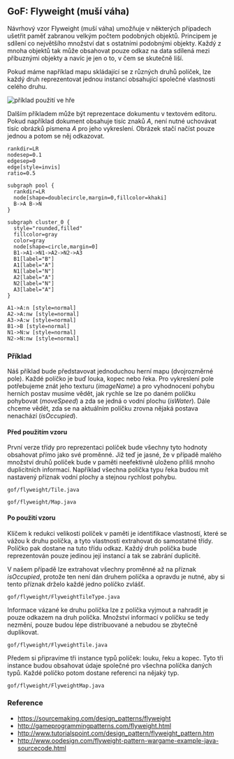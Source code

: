 ## GoF: Flyweight (muší váha)

Návrhový vzor Flyweight (muší váha) umožňuje v některých případech ušetřit paměť zabranou velkým počtem podobných objektů. Principem je sdílení co největšího množství dat s ostatními podobnými objekty. Každý z mnoha objektů tak může obsahovat pouze odkaz na data sdílená mezi příbuznými objekty a navíc je jen o to, v čem se skutečně liší.

Pokud máme například mapu skládající se z různých druhů políček, lze každý druh reprezentovat jednou instancí obsahující společné vlastnosti celého druhu.

![příklad použití ve hře](flyweight.png)

Dalším příkladem může být reprezentace dokumentu v textovém editoru. Pokud například dokument obsahuje tisíc znaků *A*, není nutné uchovávat tisíc obrázků písmena *A* pro jeho vykreslení. Obrázek stačí načíst pouze jednou a potom se něj odkazovat.

```dot:digraph
rankdir=LR
nodesep=0.1
edgesep=0
edge[style=invis]
ratio=0.5

subgraph pool {
  rankdir=LR
  node[shape=doublecircle,margin=0,fillcolor=khaki]
  B->A B->N
}

subgraph cluster_0 {
  style="rounded,filled"
  fillcolor=gray
  color=gray
  node[shape=circle,margin=0]
  B1->A1->N1->A2->N2->A3
  B1[label="B"]
  A1[label="A"]
  N1[label="N"]
  A2[label="A"]
  N2[label="N"]
  A3[label="A"]
}

A1->A:n [style=normal]
A2->A:nw [style=normal]
A3->A:w [style=normal]
B1->B [style=normal]
N1->N:w [style=normal]
N2->N:nw [style=normal]
```

### Příklad

Náš příklad bude představovat jednoduchou herní mapu (dvojrozměrné pole). Každé políčko je buď louka, kopec nebo řeka. Pro vykreslení pole potřebujeme znát jeho texturu (*imageName*) a pro vyhodnocení pohybu herních postav musíme vědět, jak rychle se lze po daném políčku pohybovat (*moveSpeed*) a zda se jedná o vodní plochu (*isWater*). Dále chceme vědět, zda se na aktuálním políčku zrovna nějaká postava nenachází (*isOccupied*).

#### Před použitím vzoru

První verze třídy pro reprezentaci políček bude všechny tyto hodnoty obsahovat přímo jako své proměnné. Již teď je jasné, že v případě malého množství druhů políček bude v paměti neefektivně uloženo příliš mnoho duplicitních informací. Například všechna políčka typu řeka budou mít nastavený příznak vodní plochy a stejnou rychlost pohybu.

```include:java
gof/flyweight/Tile.java
```

```include:java
gof/flyweight/Map.java
```

#### Po použití vzoru

Klíčem k redukci velikosti políček v paměti je identifikace vlastností, které se vážou k druhu políčka, a tyto vlastnosti extrahovat do samostatné třídy. Políčko pak dostane na tuto třídu odkaz. Každý druh políčka bude reprezentován pouze jedinou její instancí a tak se zabrání duplicitě.

V našem případě lze extrahovat všechny proměnné až na příznak *isOccupied*, protože ten není dán druhem políčka a opravdu je nutné, aby si tento příznak drželo každé jedno políčko zvlášť.

```include:java
gof/flyweight/FlyweightTileType.java
```

Informace vázané ke druhu políčka lze z políčka vyjmout a nahradit je pouze odkazem na druh políčka. Množství informací v políčku se tedy nezmění, pouze budou lépe distribuované a nebudou se zbytečně duplikovat.

```include:java
gof/flyweight/FlyweightTile.java
```

Předem si připravíme tři instance typů políček: louku, řeku a kopec. Tyto tři instance budou obsahovat údaje společné pro všechna políčka daných typů. Každé políčko potom dostane referenci na nějaký typ.

```include:java
gof/flyweight/FlyweightMap.java
```

### Reference

- https://sourcemaking.com/design_patterns/flyweight
- http://gameprogrammingpatterns.com/flyweight.html
- http://www.tutorialspoint.com/design_pattern/flyweight_pattern.htm
- http://www.oodesign.com/flyweight-pattern-wargame-example-java-sourcecode.html
